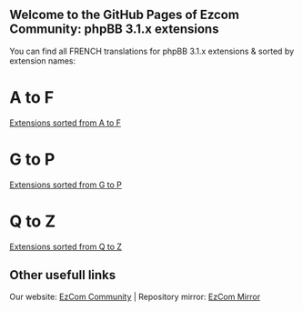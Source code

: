## Welcome to the GitHub Pages of Ezcom Community: phpBB 3.1.x extensions

You can find all FRENCH translations for phpBB 3.1.x extensions & sorted by extension names:

# A to F
<a href="https://github.com/Communaute-EzCom/phpbb-3.1.x-extensions/tree/master/A-F">Extensions sorted from A to F</a>
# G to P
<a href="https://github.com/Communaute-EzCom/phpbb-3.1.x-extensions/tree/master/G-P">Extensions sorted from G to P</a>
# Q to Z
<a href="https://github.com/Communaute-EzCom/phpbb-3.1.x-extensions/tree/master/Q-Z">Extensions sorted from Q to Z</a>

## Other usefull links
Our website: <a href="http://www.ezcom-fr.com">EzCom Community</a> | Repository mirror: <a href="http://ezcom.free.fr/?dir=phpBB/3.2.x/Extensions">EzCom Mirror</a>
